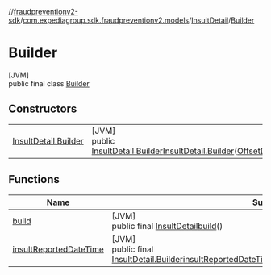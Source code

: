 //[fraudpreventionv2-sdk](../../../../index.md)/[com.expediagroup.sdk.fraudpreventionv2.models](../../index.md)/[InsultDetail](../index.md)/[Builder](index.md)

# Builder

[JVM]\
public final class [Builder](index.md)

## Constructors

| | |
|---|---|
| [InsultDetail.Builder](-insult-detail.-builder.md) | [JVM]<br>public [InsultDetail.Builder](index.md)[InsultDetail.Builder](-insult-detail.-builder.md)([OffsetDateTime](https://docs.oracle.com/javase/8/docs/api/java/time/OffsetDateTime.html)insultReportedDateTime) |

## Functions

| Name | Summary |
|---|---|
| [build](build.md) | [JVM]<br>public final [InsultDetail](../index.md)[build](build.md)() |
| [insultReportedDateTime](insult-reported-date-time.md) | [JVM]<br>public final [InsultDetail.Builder](index.md)[insultReportedDateTime](insult-reported-date-time.md)([OffsetDateTime](https://docs.oracle.com/javase/8/docs/api/java/time/OffsetDateTime.html)insultReportedDateTime) |
